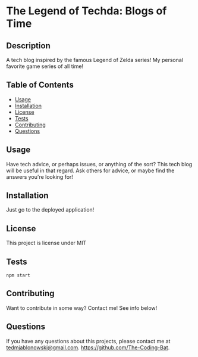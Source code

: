 # The Legend of Techda: Blogs of Time

## Description 
A tech blog inspired by the famous Legend of Zelda series! My personal favorite game series of all time!
## Table of Contents
* [Usage](#Usage)
* [Installation](#Installation)
* [License](#License)
* [Tests](#Tests)
* [Contributing](#Contributing)
* [Questions](#Questions)

## Usage 
Have tech advice, or perhaps issues, or anything of the sort? This tech blog will be useful in that regard. Ask others for advice, or maybe find the answers you're looking for!
## Installation 
Just go to the deployed application!
## License 
This project is license under MIT
## Tests
```npm start```
## Contributing 
Want to contribute in some way? Contact me! See info below!
## Questions
If you have any questions about this projects, please contact me at tedmjablonowski@gmail.com. https://github.com/The-Coding-Bat.
